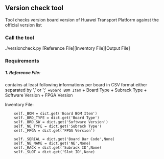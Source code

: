 
## Version check tool

Tool checks version board version of Huawei Transport Platform against the official version list

### Call the tool

./versioncheck.py [Reference File][Inventory File][Output File]

### Requirements

##### 1. Reference File:
contains at least following informations per board in CSV format either separated by ',' or ';'
		+`Board BOM Item`
		+ Board Type
		+ Subrack Type
		+ Software Version
		+ FPGA Version

Inventory File:

        self._BOM = dict.get('Board BOM Item')
        self._BRD_TYPE = dict.get('Board Type')
        self._BRD_SW = dict.get('Software Version')
        self._NE_TYPE = dict.get('Subrack Type')
        self._FPGA = dict.get('FPGA Version')
        
        self._SERIAL = dict.get('Board Bar Code',None)
        self._NE_NAME = dict.get('NE',None)
        self._RACK = dict.get('Subrack ID',None)
        self._SLOT = dict.get('Slot ID',None)